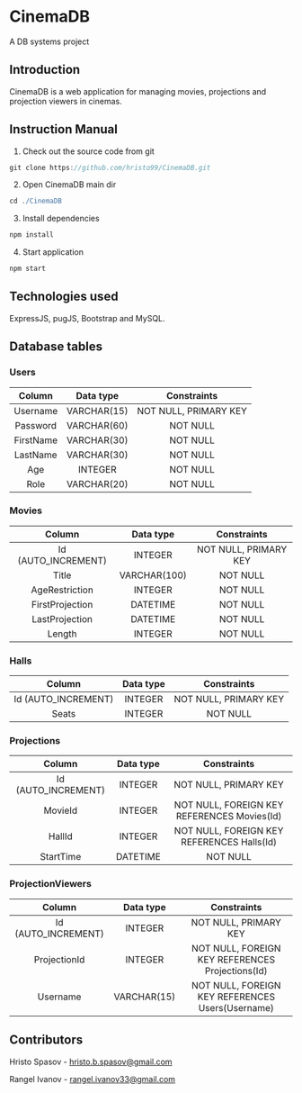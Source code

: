 # CinemaDB
A DB systems project

## Introduction
CinemaDB is a web application for managing movies, projections and projection viewers in cinemas.

## Instruction Manual
1. Check out the source code from git
```groovy
git clone https://github.com/hristo99/CinemaDB.git
```
2. Open CinemaDB main dir
```groovy
cd ./CinemaDB
```
3. Install dependencies
```groovy
npm install
```
4. Start application
```groovy
npm start
```
## Technologies used
ExpressJS, pugJS, Bootstrap and MySQL.

## Database tables
### Users
| Column      | Data type   | Constraints           |
|:-----------:|:-----------:|:---------------------:|
| Username    | VARCHAR(15) | NOT NULL, PRIMARY KEY |
| Password    | VARCHAR(60) | NOT NULL              |
| FirstName   | VARCHAR(30) | NOT NULL              |
| LastName    | VARCHAR(30) | NOT NULL              |
| Age         | INTEGER     | NOT NULL              |
| Role        | VARCHAR(20) | NOT NULL              |

### Movies
| Column              | Data type    | Constraints           |
|:-------------------:|:------------:|:---------------------:|
| Id (AUTO_INCREMENT) | INTEGER      | NOT NULL, PRIMARY KEY |
| Title               | VARCHAR(100) | NOT NULL              |
| AgeRestriction      | INTEGER      | NOT NULL              |
| FirstProjection     | DATETIME     | NOT NULL              |
| LastProjection      | DATETIME     | NOT NULL              |
| Length              | INTEGER      | NOT NULL              |

### Halls
| Column              | Data type    | Constraints           |
|:-------------------:|:------------:|:---------------------:|
| Id (AUTO_INCREMENT) | INTEGER      | NOT NULL, PRIMARY KEY |
| Seats               | INTEGER      | NOT NULL              |

### Projections
| Column              | Data type    | Constraints                                 |
|:-------------------:|:------------:|:-------------------------------------------:|
| Id (AUTO_INCREMENT) | INTEGER      | NOT NULL, PRIMARY KEY                       |
| MovieId             | INTEGER      | NOT NULL, FOREIGN KEY REFERENCES Movies(Id) |
| HallId              | INTEGER      | NOT NULL, FOREIGN KEY REFERENCES Halls(Id)  |
| StartTime           | DATETIME     | NOT NULL                                    |

### ProjectionViewers
| Column              | Data type    | Constraints                                      |
|:-------------------:|:------------:|:------------------------------------------------:|
| Id (AUTO_INCREMENT) | INTEGER      | NOT NULL, PRIMARY KEY                            |
| ProjectionId        | INTEGER      | NOT NULL, FOREIGN KEY REFERENCES Projections(Id) |
| Username            | VARCHAR(15)  | NOT NULL, FOREIGN KEY REFERENCES Users(Username) |

## Contributors
Hristo Spasov - hristo.b.spasov@gmail.com

Rangel Ivanov - rangel.ivanov33@gmail.com
